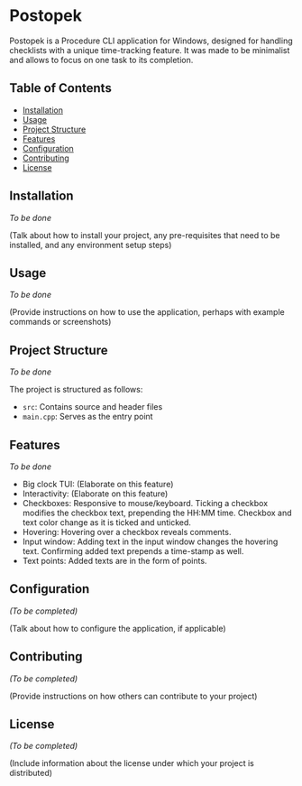 # Postopek

Postopek is a Procedure CLI application for Windows, designed for handling checklists with a unique
time-tracking feature. It was made to be minimalist and allows to focus on one task to its completion.

## Table of Contents

- [Installation](#installation)
- [Usage](#usage)
- [Project Structure](#project-structure)
- [Features](#features)
- [Configuration](#configuration)
- [Contributing](#contributing)
- [License](#license)

## Installation

*To be done*

(Talk about how to install your project, any pre-requisites that need to be installed, and any environment setup steps)

## Usage

*To be done*

(Provide instructions on how to use the application, perhaps with example commands or screenshots)

## Project Structure

*To be done*

The project is structured as follows:

- `src`: Contains source and header files
- `main.cpp`: Serves as the entry point

## Features

*To be done*

- Big clock TUI: (Elaborate on this feature)
- Interactivity: (Elaborate on this feature)
- Checkboxes: Responsive to mouse/keyboard. Ticking a checkbox modifies the checkbox text, prepending the HH:MM time.
  Checkbox and text color change as it is ticked and unticked.
- Hovering: Hovering over a checkbox reveals comments.
- Input window: Adding text in the input window changes the hovering text. Confirming added text prepends a time-stamp
  as well.
- Text points: Added texts are in the form of points.

## Configuration

*(To be completed)*

(Talk about how to configure the application, if applicable)

## Contributing

*(To be completed)*

(Provide instructions on how others can contribute to your project)

## License

*(To be completed)*

(Include information about the license under which your project is distributed)